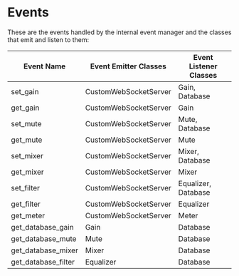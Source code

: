 # Events 

These are the events handled by the internal event manager and the classes that emit and listen to them:

| Event Name                | Event Emitter Classes                  | Event Listener Classes                 | 
|---------------------------|----------------------------------------|----------------------------------------|
| set_gain                  | CustomWebSocketServer                  | Gain, Database                         |
| get_gain                  | CustomWebSocketServer                  | Gain                                   |
| set_mute                  | CustomWebSocketServer                  | Mute, Database                         |
| get_mute                  | CustomWebSocketServer                  | Mute                                   |
| set_mixer                 | CustomWebSocketServer                  | Mixer, Database                        |
| get_mixer                 | CustomWebSocketServer                  | Mixer                                  |
| set_filter                | CustomWebSocketServer                  | Equalizer, Database                    |
| get_filter                | CustomWebSocketServer                  | Equalizer                              |
| get_meter                 | CustomWebSocketServer                  | Meter                                  |
| get_database_gain         | Gain                                   | Database                               |
| get_database_mute         | Mute                                   | Database                               |
| get_database_mixer        | Mixer                                  | Database                               |
| get_database_filter       | Equalizer                              | Database                               |
